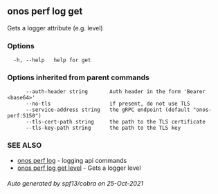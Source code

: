 ## onos perf log get

Gets a logger attribute (e.g. level)

### Options

```
  -h, --help   help for get
```

### Options inherited from parent commands

```
      --auth-header string       Auth header in the form 'Bearer <base64>'
      --no-tls                   if present, do not use TLS
      --service-address string   the gRPC endpoint (default "onos-perf:5150")
      --tls-cert-path string     the path to the TLS certificate
      --tls-key-path string      the path to the TLS key
```

### SEE ALSO

* [onos perf log](onos_perf_log.md)	 - logging api commands
* [onos perf log get level](onos_perf_log_get_level.md)	 - Gets a logger level

###### Auto generated by spf13/cobra on 25-Oct-2021
